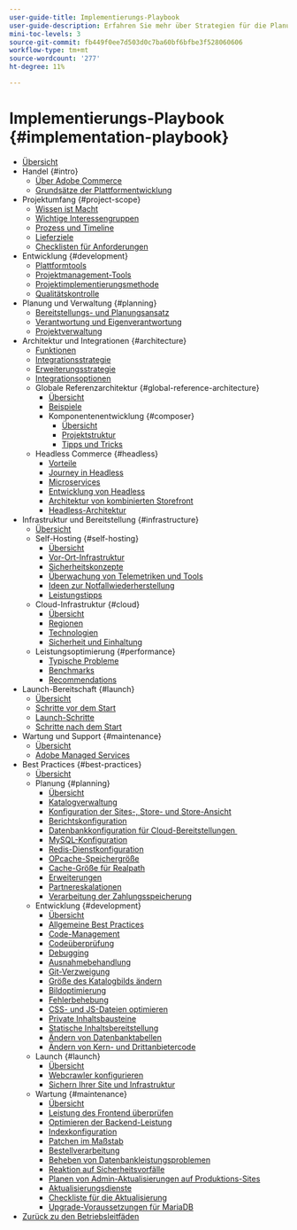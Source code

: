 ```yaml
---
user-guide-title: Implementierungs-Playbook
user-guide-description: Erfahren Sie mehr über Strategien für die Planung und Implementierung einer erfolgreichen Adobe Commerce-Site.
mini-toc-levels: 3
source-git-commit: fb449f0ee7d503d0c7ba60bf6bfbe3f528060606
workflow-type: tm+mt
source-wordcount: '277'
ht-degree: 11%

---
```



# Implementierungs-Playbook {#implementation-playbook}

- [Übersicht](overview.md)
- Handel {#intro}
   - [Über Adobe Commerce](intro/about-commerce.md)
   - [Grundsätze der Plattformentwicklung](intro/platform-development.md)
- Projektumfang {#project-scope}
   - [Wissen ist Macht](project-scope/knowledge.md)
   - [Wichtige Interessengruppen](project-scope/key-stakeholders.md)
   - [Prozess und Timeline](project-scope/process-timeline.md)
   - [Lieferziele](project-scope/deliverables.md)
   - [Checklisten für Anforderungen](project-scope/requirement-checklists.md)
- Entwicklung {#development}
   - [Plattformtools](development/platform-tools.md)
   - [Projektmanagement-Tools](development/project-management-tools.md)
   - [Projektimplementierungsmethode](development/delivery.md)
   - [Qualitätskontrolle](development/quality-control.md)
- Planung und Verwaltung {#planning}
   - [Bereitstellungs- und Planungsansatz](planning/delivery.md)
   - [Verantwortung und Eigenverantwortung](planning/ownership.md)
   - [Projektverwaltung](planning/governance.md)
- Architektur und Integrationen {#architecture}
   - [Funktionen](architecture/capabilities.md)
   - [Integrationsstrategie](architecture/integration-strategy.md)
   - [Erweiterungsstrategie](architecture/extensibility-strategy.md)
   - [Integrationsoptionen](architecture/integration-options.md)
   - Globale Referenzarchitektur {#global-reference-architecture}
      - [Übersicht](architecture/global-reference/overview.md)
      - [Beispiele](architecture/global-reference/examples.md)
      - Komponentenentwicklung {#composer}
         - [Übersicht](architecture/global-reference/composer/overview.md)
         - [Projektstruktur](architecture/global-reference/composer/project-structure.md)
         - [Tipps und Tricks](architecture/global-reference/composer/tips-and-tricks.md)
   - Headless Commerce {#headless}
      - [Vorteile](architecture/headless/benefits.md)
      - [Journey in Headless](architecture/headless/journey-to-headless.md)
      - [Microservices](architecture/headless/microservices.md)
      - [Entwicklung von Headless](architecture/headless/evolution.md)
      - [Architektur von kombinierten Storefront](architecture/headless/legacy-storefront.md)
      - [Headless-Architektur](architecture/headless/adobe-commerce.md)
- Infrastruktur und Bereitstellung {#infrastructure}
   - [Übersicht](infrastructure/overview.md)
   - Self-Hosting {#self-hosting}
      - [Übersicht](infrastructure/self-hosting/overview.md)
      - [Vor-Ort-Infrastruktur](infrastructure/self-hosting/on-premises.md)
      - [Sicherheitskonzepte](infrastructure/self-hosting/security-concepts.md)
      - [Überwachung von Telemetriken und Tools](infrastructure/self-hosting/monitoring-tools.md)
      - [Ideen zur Notfallwiederherstellung](infrastructure/self-hosting/disaster-recovery-ideas.md)
      - [Leistungstipps](infrastructure/self-hosting/performance-tips.md)
   - Cloud-Infrastruktur {#cloud}
      - [Übersicht](infrastructure/cloud/overview.md)
      - [Regionen](infrastructure/cloud/regions.md)
      - [Technologien](infrastructure/cloud/technology.md)
      - [Sicherheit und Einhaltung](infrastructure/cloud/security.md)
   - Leistungsoptimierung {#performance}
      - [Typische Probleme](infrastructure/performance/optimization.md)
      - [Benchmarks](infrastructure/performance/benchmarks.md)
      - [Recommendations](infrastructure/performance/recommendations.md)
- Launch-Bereitschaft {#launch}
   - [Übersicht](launch/overview.md)
   - [Schritte vor dem Start](launch/pre-launch-steps.md)
   - [Launch-Schritte](launch/launch-steps.md)
   - [Schritte nach dem Start](launch/post-launch-steps.md)
- Wartung und Support {#maintenance}
   - [Übersicht](maintenance/overview.md)
   - [Adobe Managed Services](maintenance/adobe-managed-services.md)
- Best Practices {#best-practices}
   - [Übersicht](best-practices/phases.md)
   - Planung {#planning}
      - [Übersicht](best-practices/planning/overview.md)
      - [Katalogverwaltung](best-practices/planning/catalog-management.md)
      - [Konfiguration der Sites-, Store- und Store-Ansicht](best-practices/planning/sites-stores-store-views.md)
      - [Berichtskonfiguration](best-practices/planning/reporting-configuration.md)
      - [Datenbankkonfiguration für Cloud-Bereitstellungen &#x200B;](best-practices/planning/database-on-cloud.md)
      - [MySQL-Konfiguration](best-practices/planning/mysql-configuration.md)
      - [Redis-Dienstkonfiguration](best-practices/planning/redis-service-configuration.md)
      - [OPcache-Speichergröße](best-practices/planning/opcache-memory-size.md)
      - [Cache-Größe für Realpath](best-practices/planning/realpath-cache-size.md)
      - [Erweiterungen](best-practices/planning/extensions.md)
      - [Partnereskalationen](best-practices/planning/partner-escalation.md)
      - [Verarbeitung der Zahlungsspeicherung](best-practices/planning/payment-processing-storage.md)
   - Entwicklung {#development}
      - [Übersicht](best-practices/development/overview.md)
      - [Allgemeine Best Practices](best-practices/development/general.md)
      - [Code-Management](best-practices/development/code-management.md)
      - [Codeüberprüfung](best-practices/development/code-review.md)
      - [Debugging](best-practices/development/debugging.md)
      - [Ausnahmebehandlung](best-practices/development/exception-handling.md)
      - [Git-Verzweigung](best-practices/development/git-branching.md)
      - [Größe des Katalogbilds ändern](best-practices/development/catalog-image-resizing.md)
      - [Bildoptimierung](best-practices/development/image-optimization.md)
      - [Fehlerbehebung](best-practices/development/troubleshooting.md)
      - [CSS- und JS-Dateien optimieren](best-practices/development/optimize-css-js-files.md)
      - [Private Inhaltsbausteine](best-practices/development/private-content-block-configuration.md)
      - [Statische Inhaltsbereitstellung](best-practices/development/static-content-deployment.md)
      - [Ändern von Datenbanktabellen](best-practices/development/modifying-core-and-third-party-tables.md)
      - [Ändern von Kern- und Drittanbietercode](best-practices/development/modifying-core-and-third-party-code.md)
   - Launch {#launch}
      - [Übersicht](best-practices/launch/overview.md)
      - [Webcrawler konfigurieren](best-practices/launch/robots-txt.md)
      - [Sichern Ihrer Site und Infrastruktur](best-practices/launch/security-best-practices.md)
   - Wartung {#maintenance}
      - [Übersicht](best-practices/maintenance/overview.md)
      - [Leistung des Frontend überprüfen](best-practices/maintenance/frontend-performance.md)
      - [Optimieren der Backend-Leistung](best-practices/maintenance/backend-performance.md)
      - [Indexkonfiguration](best-practices/maintenance/indexer-configuration.md)
      - [Patchen im Maßstab](best-practices/maintenance/patching-at-scale.md)
      - [Bestellverarbeitung](best-practices/maintenance/order-processing-configuration.md)
      - [Beheben von Datenbankleistungsproblemen](best-practices/maintenance/resolve-database-performance-issues.md)
      - [Reaktion auf Sicherheitsvorfälle](best-practices/maintenance/respond-to-security-incident.md)
      - [Planen von Admin-Aktualisierungen auf Produktions-Sites](best-practices/maintenance/scheduling-admin-updates-in-production.md)
      - [Aktualisierungsdienste](best-practices/maintenance/update-services.md)
      - [Checkliste für die Aktualisierung](best-practices/maintenance/upgrade-checklist.md)
      - [Upgrade-Voraussetzungen für MariaDB](best-practices/maintenance/mariadb-upgrade.md)
- [Zurück zu den Betriebsleitfäden](https://experienceleague.adobe.com/docs/commerce-operations/operational-guides/home.html)
